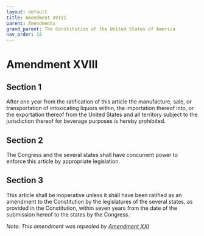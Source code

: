 ```yaml
---
layout: default
title: Amendment XVIII
parent: Amendments
grand_parent: The Constitution of the United States of America
nav_order: 18
---
```


# Amendment XVIII

## Section 1

After one year from the ratification of this article the manufacture, sale, or transportation of intoxicating liquors within, the importation thereof into, or the exportation thereof from the United States and all territory subject to the jurisdiction thereof for beverage purposes is hereby prohibited.

## Section 2

The Congress and the several states shall have concurrent power to enforce this article by appropriate legislation.

## Section 3

This article shall be inoperative unless it shall have been ratified as an amendment to the Constitution by the legislatures of the several states, as provided in the Constitution, within seven years from the date of the submission hereof to the states by the Congress.

*Note: This amendment was repealed by [Amendment XXI](amendmentxxi.md)*